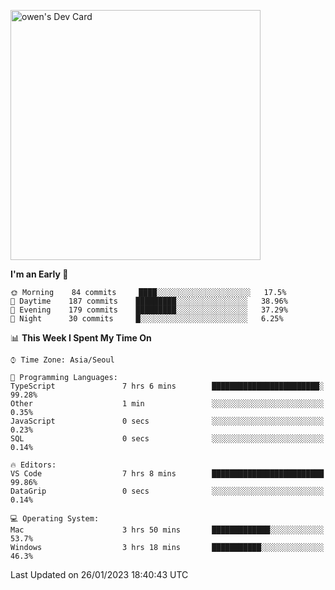 <a href="https://app.daily.dev/owen_9066"><img src="https://api.daily.dev/devcards/51e5c69f10114f2abe0ae390c27b0828.png?r=hyb" width="400" alt="owen's Dev Card"/></a>

 
 <!--START_SECTION:waka-->
**I'm an Early 🐤** 

```text
🌞 Morning    84 commits     ████░░░░░░░░░░░░░░░░░░░░░   17.5% 
🌆 Daytime    187 commits    █████████░░░░░░░░░░░░░░░░   38.96% 
🌃 Evening    179 commits    █████████░░░░░░░░░░░░░░░░   37.29% 
🌙 Night      30 commits     █░░░░░░░░░░░░░░░░░░░░░░░░   6.25%

```


📊 **This Week I Spent My Time On** 

```text
⌚︎ Time Zone: Asia/Seoul

💬 Programming Languages: 
TypeScript               7 hrs 6 mins        ████████████████████████░   99.28% 
Other                    1 min               ░░░░░░░░░░░░░░░░░░░░░░░░░   0.35% 
JavaScript               0 secs              ░░░░░░░░░░░░░░░░░░░░░░░░░   0.23% 
SQL                      0 secs              ░░░░░░░░░░░░░░░░░░░░░░░░░   0.14%

🔥 Editors: 
VS Code                  7 hrs 8 mins        █████████████████████████   99.86% 
DataGrip                 0 secs              ░░░░░░░░░░░░░░░░░░░░░░░░░   0.14%

💻 Operating System: 
Mac                      3 hrs 50 mins       █████████████░░░░░░░░░░░░   53.7% 
Windows                  3 hrs 18 mins       ███████████░░░░░░░░░░░░░░   46.3%

```


 Last Updated on 26/01/2023 18:40:43 UTC
<!--END_SECTION:waka-->
